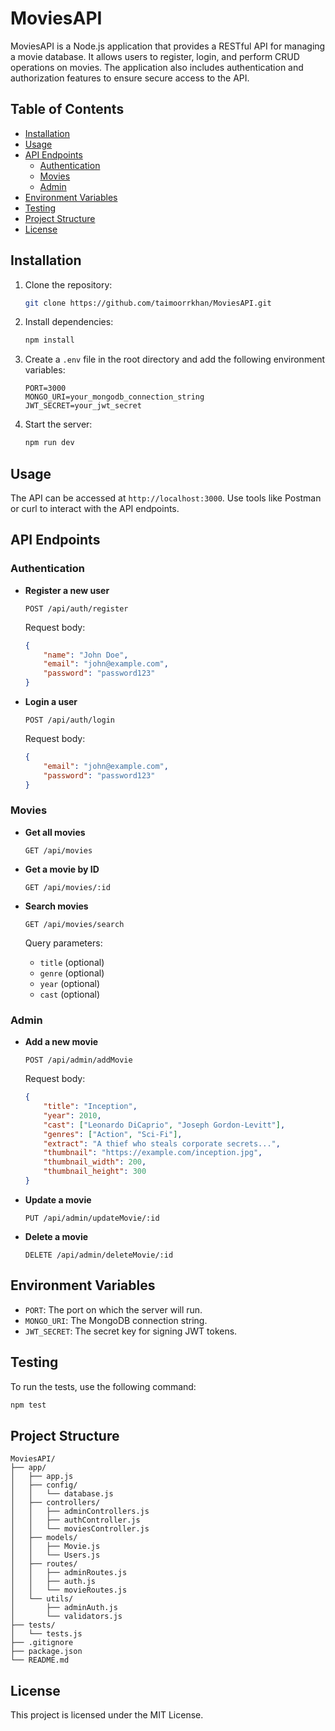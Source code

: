 # MoviesAPI

MoviesAPI is a Node.js application that provides a RESTful API for managing a movie database. It allows users to register, login, and perform CRUD operations on movies. The application also includes authentication and authorization features to ensure secure access to the API.

## Table of Contents

- [Installation](#installation)
- [Usage](#usage)
- [API Endpoints](#api-endpoints)
    - [Authentication](#authentication)
    - [Movies](#movies)
    - [Admin](#admin)
- [Environment Variables](#environment-variables)
- [Testing](#testing)
- [Project Structure](#project-structure)
- [License](#license)

## Installation

1. Clone the repository:
     ```sh
     git clone https://github.com/taimoorrkhan/MoviesAPI.git
     
     ```

2. Install dependencies:
     ```sh
     npm install
     ```

3. Create a `.env` file in the root directory and add the following environment variables:
     ```env
     PORT=3000
     MONGO_URI=your_mongodb_connection_string
     JWT_SECRET=your_jwt_secret
     ```

4. Start the server:
     ```sh
     npm run dev
     ```

## Usage

The API can be accessed at `http://localhost:3000`. Use tools like Postman or curl to interact with the API endpoints.

## API Endpoints

### Authentication

- **Register a new user**
    ```http
    POST /api/auth/register
    ```
    Request body:
    ```json
    {
        "name": "John Doe",
        "email": "john@example.com",
        "password": "password123"
    }
    ```

- **Login a user**
    ```http
    POST /api/auth/login
    ```
    Request body:
    ```json
    {
        "email": "john@example.com",
        "password": "password123"
    }
    ```

### Movies

- **Get all movies**
    ```http
    GET /api/movies
    ```

- **Get a movie by ID**
    ```http
    GET /api/movies/:id
    ```

- **Search movies**
    ```http
    GET /api/movies/search
    ```
    Query parameters:
    - `title` (optional)
    - `genre` (optional)
    - `year` (optional)
    - `cast` (optional)

### Admin

- **Add a new movie**
    ```http
    POST /api/admin/addMovie
    ```
    Request body:
    ```json
    {
        "title": "Inception",
        "year": 2010,
        "cast": ["Leonardo DiCaprio", "Joseph Gordon-Levitt"],
        "genres": ["Action", "Sci-Fi"],
        "extract": "A thief who steals corporate secrets...",
        "thumbnail": "https://example.com/inception.jpg",
        "thumbnail_width": 200,
        "thumbnail_height": 300
    }
    ```

- **Update a movie**
    ```http
    PUT /api/admin/updateMovie/:id
    ```

- **Delete a movie**
    ```http
    DELETE /api/admin/deleteMovie/:id
    ```

## Environment Variables

- `PORT`: The port on which the server will run.
- `MONGO_URI`: The MongoDB connection string.
- `JWT_SECRET`: The secret key for signing JWT tokens.

## Testing

To run the tests, use the following command:
```sh
npm test
```

## Project Structure

```
MoviesAPI/
├── app/
│   ├── app.js
│   ├── config/
│   │   └── database.js
│   ├── controllers/
│   │   ├── adminControllers.js
│   │   ├── authController.js
│   │   └── moviesController.js
│   ├── models/
│   │   ├── Movie.js
│   │   └── Users.js
│   ├── routes/
│   │   ├── adminRoutes.js
│   │   ├── auth.js
│   │   └── movieRoutes.js
│   └── utils/
│       ├── adminAuth.js
│       └── validators.js
├── tests/
│   └── tests.js
├── .gitignore
├── package.json
└── README.md
```

## License

This project is licensed under the MIT License.